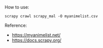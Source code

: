 How to use:

```shell
scrapy crawl scrapy_mal -O myanimelist.csv
```

Reference:
- https://myanimelist.net/
- https://docs.scrapy.org/